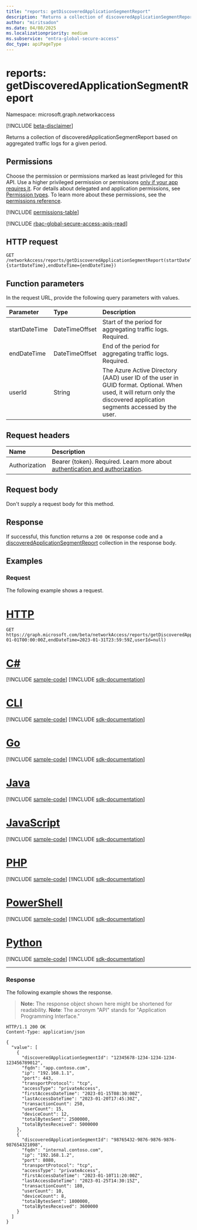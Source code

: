```yaml
---
title: "reports: getDiscoveredApplicationSegmentReport"
description: "Returns a collection of discoveredApplicationSegmentReport based on aggregated traffic logs for a given period."
author: "miritsadon"
ms.date: 04/08/2025
ms.localizationpriority: medium
ms.subservice: "entra-global-secure-access"
doc_type: apiPageType
---
```


# reports: getDiscoveredApplicationSegmentReport

Namespace: microsoft.graph.networkaccess

[!INCLUDE [beta-disclaimer](../../includes/beta-disclaimer.md)]

Returns a collection of discoveredApplicationSegmentReport based on aggregated traffic logs for a given period.

## Permissions

Choose the permission or permissions marked as least privileged for this API. Use a higher privileged permission or permissions [only if your app requires it](/graph/permissions-overview#best-practices-for-using-microsoft-graph-permissions). For details about delegated and application permissions, see [Permission types](/graph/permissions-overview#permission-types). To learn more about these permissions, see the [permissions reference](/graph/permissions-reference).

<!-- {
  "blockType": "permissions",
  "name": "networkaccess-reports-getdiscoveredapplicationsegmentreport-permissions"
}
-->
[!INCLUDE [permissions-table](../includes/permissions/networkaccess-reports-getdiscoveredapplicationsegmentreport-permissions.md)]

[!INCLUDE [rbac-global-secure-access-apis-read](../includes/rbac-for-apis/rbac-global-secure-access-apis-read.md)]

## HTTP request

<!-- {
  "blockType": "ignored"
}
-->
``` http
GET /networkAccess/reports/getDiscoveredApplicationSegmentReport(startDateTime={startDateTime},endDateTime={endDateTime})
```

## Function parameters
In the request URL, provide the following query parameters with values.

|Parameter|Type|Description|
|:---|:---|:---|
|startDateTime|DateTimeOffset|Start of the period for aggregating traffic logs. Required.|
|endDateTime|DateTimeOffset|End of the period for aggregating traffic logs. Required.|
|userId|String|The Azure Active Directory (AAD) user ID of the user in GUID format. Optional. When used, it will return only the discovered application segments accessed by the user.|


## Request headers

|Name|Description|
|:---|:---|
|Authorization|Bearer {token}. Required. Learn more about [authentication and authorization](/graph/auth/auth-concepts).|

## Request body

Don't supply a request body for this method.

## Response

If successful, this function returns a `200 OK` response code and a [discoveredApplicationSegmentReport](../resources/networkaccess-discoveredapplicationsegmentreport.md) collection in the response body.

## Examples

### Request

The following example shows a request.
# [HTTP](#tab/http)
<!-- {
  "blockType": "request",
  "name": "reportsthis.getdiscoveredapplicationsegmentreport"
}
-->
``` http
GET https://graph.microsoft.com/beta/networkAccess/reports/getDiscoveredApplicationSegmentReport(startDateTime=2023-01-01T00:00:00Z,endDateTime=2023-01-31T23:59:59Z,userId=null)
```

# [C#](#tab/csharp)
[!INCLUDE [sample-code](../includes/snippets/csharp/reportsthisgetdiscoveredapplicationsegmentreport-csharp-snippets.md)]
[!INCLUDE [sdk-documentation](../includes/snippets/snippets-sdk-documentation-link.md)]

# [CLI](#tab/cli)
[!INCLUDE [sample-code](../includes/snippets/cli/reportsthisgetdiscoveredapplicationsegmentreport-cli-snippets.md)]
[!INCLUDE [sdk-documentation](../includes/snippets/snippets-sdk-documentation-link.md)]

# [Go](#tab/go)
[!INCLUDE [sample-code](../includes/snippets/go/reportsthisgetdiscoveredapplicationsegmentreport-go-snippets.md)]
[!INCLUDE [sdk-documentation](../includes/snippets/snippets-sdk-documentation-link.md)]

# [Java](#tab/java)
[!INCLUDE [sample-code](../includes/snippets/java/reportsthisgetdiscoveredapplicationsegmentreport-java-snippets.md)]
[!INCLUDE [sdk-documentation](../includes/snippets/snippets-sdk-documentation-link.md)]

# [JavaScript](#tab/javascript)
[!INCLUDE [sample-code](../includes/snippets/javascript/reportsthisgetdiscoveredapplicationsegmentreport-javascript-snippets.md)]
[!INCLUDE [sdk-documentation](../includes/snippets/snippets-sdk-documentation-link.md)]

# [PHP](#tab/php)
[!INCLUDE [sample-code](../includes/snippets/php/reportsthisgetdiscoveredapplicationsegmentreport-php-snippets.md)]
[!INCLUDE [sdk-documentation](../includes/snippets/snippets-sdk-documentation-link.md)]

# [PowerShell](#tab/powershell)
[!INCLUDE [sample-code](../includes/snippets/powershell/reportsthisgetdiscoveredapplicationsegmentreport-powershell-snippets.md)]
[!INCLUDE [sdk-documentation](../includes/snippets/snippets-sdk-documentation-link.md)]

# [Python](#tab/python)
[!INCLUDE [sample-code](../includes/snippets/python/reportsthisgetdiscoveredapplicationsegmentreport-python-snippets.md)]
[!INCLUDE [sdk-documentation](../includes/snippets/snippets-sdk-documentation-link.md)]

---

### Response

The following example shows the response.
>**Note:** The response object shown here might be shortened for readability.
> **Note**: The acronym "API" stands for "Application Programming Interface."
<!-- {
  "blockType": "response",
  "truncated": true,
  "@odata.type": "Collection(microsoft.graph.networkaccess.discoveredApplicationSegmentReport)"
}
-->
``` http
HTTP/1.1 200 OK
Content-Type: application/json

{
  "value": [
    {
      "discoveredApplicationSegmentId": "12345678-1234-1234-1234-123456789012",
      "fqdn": "app.contoso.com",
      "ip": "192.168.1.1",
      "port": 443,
      "transportProtocol": "tcp",
      "accessType": "privateAccess",
      "firstAccessDateTime": "2023-01-15T08:30:00Z",
      "lastAccessDateTime": "2023-01-20T17:45:30Z",
      "transactionCount": 250,
      "userCount": 15,
      "deviceCount": 12,
      "totalBytesSent": 2500000,
      "totalBytesReceived": 5000000
    },
    {
      "discoveredApplicationSegmentId": "98765432-9876-9876-9876-987654321098",
      "fqdn": "internal.contoso.com",
      "ip": "192.168.1.2",
      "port": 8080,
      "transportProtocol": "tcp",
      "accessType": "privateAccess",
      "firstAccessDateTime": "2023-01-10T11:20:00Z",
      "lastAccessDateTime": "2023-01-25T14:30:15Z",
      "transactionCount": 180,
      "userCount": 10,
      "deviceCount": 8,
      "totalBytesSent": 1800000,
      "totalBytesReceived": 3600000
    }
  ]
}
```
